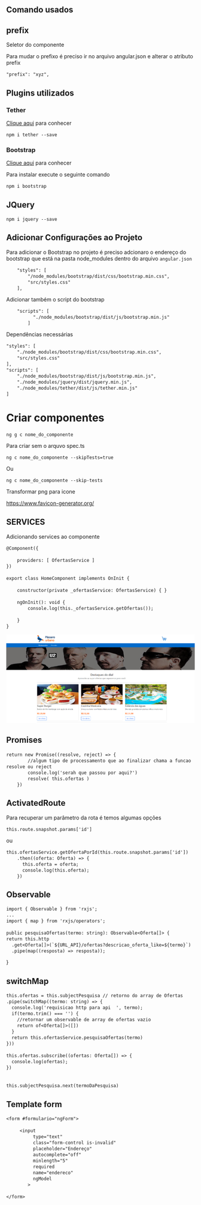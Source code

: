 ## Comando usados

## prefix

Seletor do componente

Para mudar o prefixo é preciso ir no arquivo angular.json e alterar o atributo prefix

    "prefix": "xyz",


## Plugins utilizados

### Tether

 [Clique aqui](http://tether.io/) para conhecer

    npm i tether --save

 ### Bootstrap

 [Clique aqui](https://getbootstrap.com/) para conhecer

 Para instalar execute o seguinte comando 

    npm i bootstrap

## JQuery

    npm i jquery --save

## Adicionar Configurações ao Projeto

Para adicionar o Bootstrap no projeto é preciso adcionaro o endereço do bootstrap que está na pasta node_modules dentro do arquivo `angular.json`

        "styles": [
            "/node_modules/bootstrap/dist/css/bootstrap.min.css",
            "src/styles.css"
        ],

 Adicionar também o script do bootstrap

        "scripts": [
              "./node_modules/bootstrap/dist/js/bootstrap.min.js"
            ]  

Dependências necessárias

    "styles": [
        "./node_modules/bootstrap/dist/css/bootstrap.min.css",
        "src/styles.css"
    ],
    "scripts": [
        "./node_modules/bootstrap/dist/js/bootstrap.min.js",
        "./node_modules/jquery/dist/jquery.min.js",
        "./node_modules/tether/dist/js/tether.min.js"
    ]


# Criar componentes

    ng g c nome_do_componente

Para criar sem o arquvo spec.ts

    ng c nome_do_componente --skipTests=true

Ou

    ng c nome_do_componente --skip-tests

Transformar png para icone

https://www.favicon-generator.org/

## SERVICES

Adicionando services ao componente

    @Component({
        
        providers: [ OfertasService ]
    })

    export class HomeComponent implements OnInit {

        constructor(private _ofertasService: OfertasService) { }

        ngOnInit(): void {
            console.log(this._ofertasService.getOfertas());
            
        }
    }




![alt text](https://github.com/cbcarlos07/treinamento-angular/blob/main/angular/img/app2/page.png)


## Promises

    return new Promise((resolve, reject) => {
            //algum tipo de processamento que ao finalizar chama a funcao resolve ou reject
            console.log('serah que passou por aqui?')
            resolve( this.ofertas )
        })

## ActivatedRoute

Para recuperar um parâmetro da rota é temos algumas opções

    this.route.snapshot.params['id']

ou

    this.ofertasService.getOfertaPorId(this.route.snapshot.params['id'])
        .then((oferta: Oferta) => {
          this.oferta = oferta;
          console.log(this.oferta);
        })

## Observable

    import { Observable } from 'rxjs';
    ...
    import { map } from 'rxjs/operators';

    public pesquisaOfertas(termo: string): Observable<Oferta[]> {
    return this.http
      .get<Oferta[]>(`${URL_API}/ofertas?descricao_oferta_like=${termo}`)
      .pipe(map((resposta) => resposta));
  }


## switchMap
    
    this.ofertas = this.subjectPesquisa // retorno do array de Ofertas
    .pipe(switchMap((termo: string) => {
      console.log('requisicao http para api  ', termo);
      if(termo.trim() === '') {
        //retornar um observable de array de ofertas vazio
        return of<Oferta[]>([])
      }
      return this.ofertasService.pesquisaOfertas(termo)   
    }))

    this.ofertas.subscribe((ofertas: Oferta[]) => {
      console.log(ofertas);
    })


    this.subjectPesquisa.next(termoDaPesquisa)

## Template form

    <form #formulario="ngForm">

         <input 
              type="text" 
              class="form-control is-invalid" 
              placeholder="Endereço" 
              autocomplete="off" 
              minlength="5" 
              required
              name="endereco"
              ngModel
            >

    </form>
